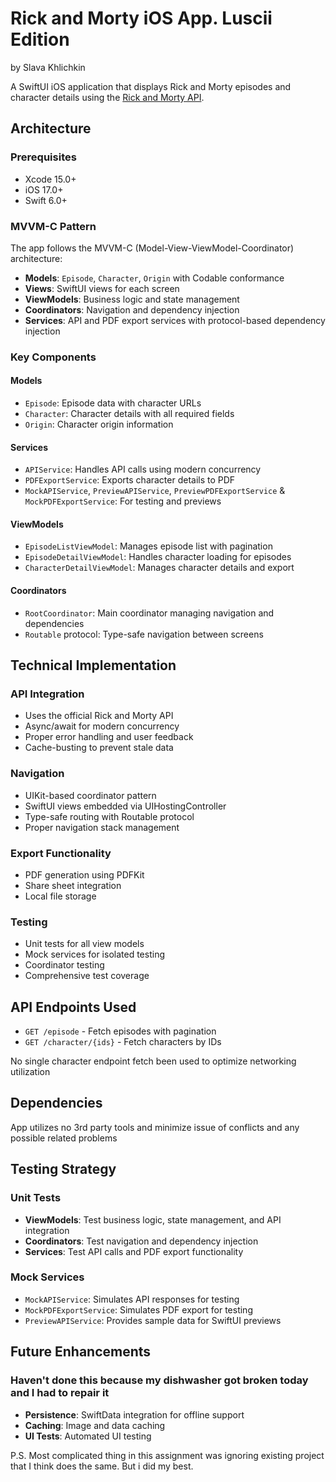 # Rick and Morty iOS App. Luscii Edition

by Slava Khlichkin

A SwiftUI iOS application that displays Rick and Morty episodes and character details using the [Rick and Morty API](https://rickandmortyapi.com/documentation/#rest).

## Architecture

### Prerequisites
- Xcode 15.0+
- iOS 17.0+
- Swift 6.0+

### MVVM-C Pattern
The app follows the MVVM-C (Model-View-ViewModel-Coordinator) architecture:

- **Models**: `Episode`, `Character`, `Origin` with Codable conformance
- **Views**: SwiftUI views for each screen
- **ViewModels**: Business logic and state management
- **Coordinators**: Navigation and dependency injection
- **Services**: API and PDF export services with protocol-based dependency injection

### Key Components

#### Models
- `Episode`: Episode data with character URLs
- `Character`: Character details with all required fields
- `Origin`: Character origin information

#### Services
- `APIService`: Handles API calls using modern concurrency
- `PDFExportService`: Exports character details to PDF
- `MockAPIService`, `PreviewAPIService`, `PreviewPDFExportService` & `MockPDFExportService`: For testing and previews

#### ViewModels
- `EpisodeListViewModel`: Manages episode list with pagination
- `EpisodeDetailViewModel`: Handles character loading for episodes
- `CharacterDetailViewModel`: Manages character details and export

#### Coordinators
- `RootCoordinator`: Main coordinator managing navigation and dependencies
- `Routable` protocol: Type-safe navigation between screens

## Technical Implementation

### API Integration
- Uses the official Rick and Morty API
- Async/await for modern concurrency
- Proper error handling and user feedback
- Cache-busting to prevent stale data

### Navigation
- UIKit-based coordinator pattern
- SwiftUI views embedded via UIHostingController
- Type-safe routing with Routable protocol
- Proper navigation stack management

### Export Functionality
- PDF generation using PDFKit
- Share sheet integration
- Local file storage

### Testing
- Unit tests for all view models
- Mock services for isolated testing
- Coordinator testing
- Comprehensive test coverage

## API Endpoints Used

- `GET /episode` - Fetch episodes with pagination
- `GET /character/{ids}` - Fetch characters by IDs

No single character endpoint fetch been used to optimize networking utilization

## Dependencies

App utilizes no 3rd party tools and minimize issue of conflicts and any possible related problems 

## Testing Strategy

### Unit Tests
- **ViewModels**: Test business logic, state management, and API integration
- **Coordinators**: Test navigation and dependency injection
- **Services**: Test API calls and PDF export functionality

### Mock Services
- `MockAPIService`: Simulates API responses for testing
- `MockPDFExportService`: Simulates PDF export for testing
- `PreviewAPIService`: Provides sample data for SwiftUI previews

## Future Enhancements
### Haven't done this because my dishwasher got broken today and I had to repair it

- **Persistence**: SwiftData integration for offline support
- **Caching**: Image and data caching
- **UI Tests**: Automated UI testing

P.S. Most complicated thing in this assignment was ignoring existing project that I think does the same. But i did my best. 
